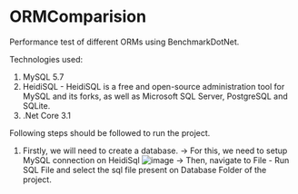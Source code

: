 # ORMComparision
Performance test of different ORMs using BenchmarkDotNet.

Technologies used:
  1. MySQL 5.7
  2. HeidiSQL - HeidiSQL is a free and open-source administration tool for MySQL and its forks, as well as Microsoft SQL Server, PostgreSQL and SQLite.
  3. .Net Core 3.1

Following steps should be followed to run the project.

  1. Firstly, we will need to create a database.
     -> For this, we need to setup MySQL connection on HeidiSql
      ![image](https://user-images.githubusercontent.com/101630934/158521700-8784e8cb-2876-446f-b208-2d27b33bb15a.png)
      -> Then, navigate to File - Run SQL File and select the sql file present on Database Folder of the project.

